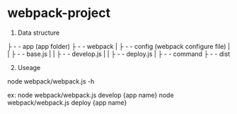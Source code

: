 # webpack-project
1. Data structure

├ - - app (app folder)
├ - - webpack
| ├ - - config (webpack configure file)
| | ├ - - base.js
| | ├ - - develop.js
| | ├ - - deploy.js
| ├ - - command
├ - - dist

2. Useage

node webpack/webpack.js -h

ex:
node webpack/webpack.js develop {app name}
node webpack/webpack.js deploy {app name}
